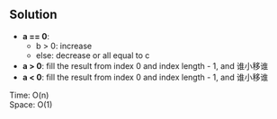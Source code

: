 ## Solution
* **a == 0**:
    * b > 0: increase
    * else: decrease or all equal to c
* **a > 0**:
    fill the result from index 0 and index length - 1, and 谁小移谁
* **a < 0**:
    fill the result from index 0 and index length - 1, and 谁小移谁

Time: O(n)<br>
Space: O(1) 
